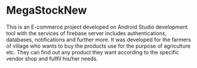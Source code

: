 # MegaStockNew
This is an E-commerce project developed on Android Studio development tool with the services of firebase server includes authentications, databases, notifications and further more.
It was developed for the farmers of village who wants to buy the products use for the purpose of agriculture etc.
They can find out any product they want according to the specific vendor shop and fullfil his/her needs.
